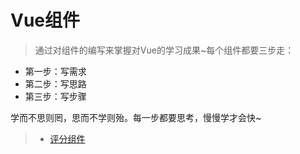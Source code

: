 # Vue组件

> 通过对组件的编写来掌握对Vue的学习成果~每个组件都要三步走：

- 第一步：写需求
- 第二步：写思路
- 第三步：写步骤

学而不思则罔，思而不学则殆。每一步都要思考，慢慢学才会快~

> - [评分组件](https://github.com/ReZhangxin/vue-component/tree/master/%E8%AF%84%E5%88%86%E7%BB%84%E4%BB%B6)
